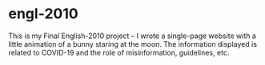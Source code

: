# engl-2010
This is my Final English-2010 project
– I wrote a single-page website with
a little animation of a bunny staring
at the moon. The information displayed
is related to COVID-19 and the role of
misinformation, guidelines, etc. 
